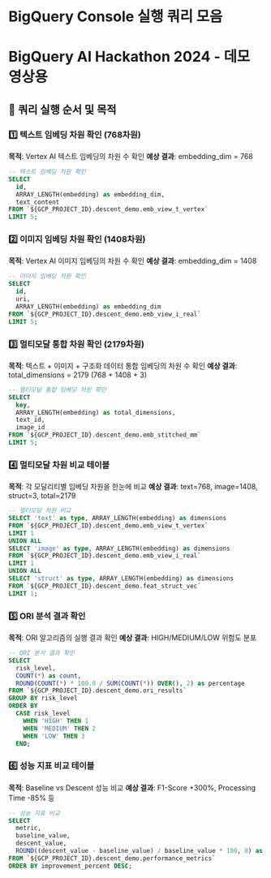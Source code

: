 # BigQuery Console 실행 쿼리 모음
# BigQuery AI Hackathon 2024 - 데모 영상용

## 🎯 쿼리 실행 순서 및 목적

### 1️⃣ 텍스트 임베딩 차원 확인 (768차원)
**목적**: Vertex AI 텍스트 임베딩의 차원 수 확인
**예상 결과**: embedding_dim = 768

```sql
-- 텍스트 임베딩 차원 확인
SELECT 
  id,
  ARRAY_LENGTH(embedding) as embedding_dim,
  text_content
FROM `${GCP_PROJECT_ID}.descent_demo.emb_view_t_vertex` 
LIMIT 5;
```

### 2️⃣ 이미지 임베딩 차원 확인 (1408차원)
**목적**: Vertex AI 이미지 임베딩의 차원 수 확인
**예상 결과**: embedding_dim = 1408

```sql
-- 이미지 임베딩 차원 확인
SELECT 
  id,
  uri,
  ARRAY_LENGTH(embedding) as embedding_dim
FROM `${GCP_PROJECT_ID}.descent_demo.emb_view_i_real` 
LIMIT 5;
```

### 3️⃣ 멀티모달 통합 차원 확인 (2179차원)
**목적**: 텍스트 + 이미지 + 구조화 데이터 통합 임베딩의 차원 수 확인
**예상 결과**: total_dimensions = 2179 (768 + 1408 + 3)

```sql
-- 멀티모달 통합 임베딩 차원 확인
SELECT 
  key,
  ARRAY_LENGTH(embedding) as total_dimensions,
  text_id,
  image_id
FROM `${GCP_PROJECT_ID}.descent_demo.emb_stitched_mm` 
LIMIT 5;
```

### 4️⃣ 멀티모달 차원 비교 테이블
**목적**: 각 모달리티별 임베딩 차원을 한눈에 비교
**예상 결과**: text=768, image=1408, struct=3, total=2179

```sql
-- 멀티모달 차원 비교
SELECT 'text' as type, ARRAY_LENGTH(embedding) as dimensions 
FROM `${GCP_PROJECT_ID}.descent_demo.emb_view_t_vertex` 
LIMIT 1 
UNION ALL 
SELECT 'image' as type, ARRAY_LENGTH(embedding) as dimensions 
FROM `${GCP_PROJECT_ID}.descent_demo.emb_view_i_real` 
LIMIT 1 
UNION ALL 
SELECT 'struct' as type, ARRAY_LENGTH(embedding) as dimensions 
FROM `${GCP_PROJECT_ID}.descent_demo.feat_struct_vec` 
LIMIT 1;
```

### 5️⃣ ORI 분석 결과 확인
**목적**: ORI 알고리즘의 실행 결과 확인
**예상 결과**: HIGH/MEDIUM/LOW 위험도 분포

```sql
-- ORI 분석 결과 확인
SELECT 
  risk_level,
  COUNT(*) as count,
  ROUND(COUNT(*) * 100.0 / SUM(COUNT(*)) OVER(), 2) as percentage
FROM `${GCP_PROJECT_ID}.descent_demo.ori_results` 
GROUP BY risk_level
ORDER BY 
  CASE risk_level 
    WHEN 'HIGH' THEN 1 
    WHEN 'MEDIUM' THEN 2 
    WHEN 'LOW' THEN 3 
  END;
```

### 6️⃣ 성능 지표 비교 테이블
**목적**: Baseline vs Descent 성능 비교
**예상 결과**: F1-Score +300%, Processing Time -85% 등

```sql
-- 성능 지표 비교
SELECT 
  metric,
  baseline_value,
  descent_value,
  ROUND((descent_value - baseline_value) / baseline_value * 100, 0) as improvement_percent
FROM `${GCP_PROJECT_ID}.descent_demo.performance_metrics`
ORDER BY improvement_percent DESC;
```
